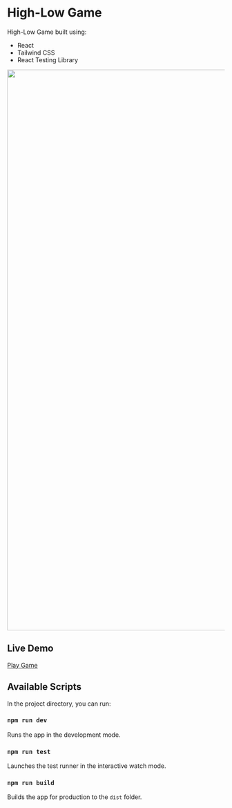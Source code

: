 # High-Low Game

High-Low Game built using:

-   React
-   Tailwind CSS
-   React Testing Library

<img width="1298" alt="" src="http://michaelyu.co.uk/assets/img/project-high-low-game-v2.jpg">

## Live Demo

[Play Game](https://michaelyu.co.uk/high-low-game/)

## Available Scripts

In the project directory, you can run:

### `npm run dev`

Runs the app in the development mode.

### `npm run test`

Launches the test runner in the interactive watch mode.

### `npm run build`

Builds the app for production to the `dist` folder.
